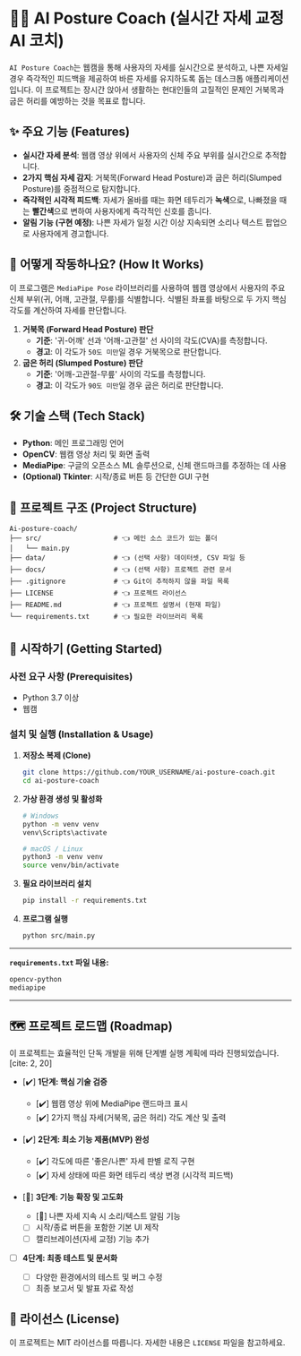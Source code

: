 # 🏋️‍♂️ AI Posture Coach (실시간 자세 교정 AI 코치)

`AI Posture Coach`는 웹캠을 통해 사용자의 자세를 실시간으로 분석하고, 나쁜 자세일 경우 즉각적인 피드백을 제공하여 바른 자세를 유지하도록 돕는 데스크톱 애플리케이션입니다. 이 프로젝트는 장시간 앉아서 생활하는 현대인들의 고질적인 문제인 거북목과 굽은 허리를 예방하는 것을 목표로 합니다.


## ✨ 주요 기능 (Features)

  * **실시간 자세 분석**: 웹캠 영상 위에서 사용자의 신체 주요 부위를 실시간으로 추적합니다.
  * **2가지 핵심 자세 감지**: 거북목(Forward Head Posture)과 굽은 허리(Slumped Posture)를 중점적으로 탐지합니다. 
  * **즉각적인 시각적 피드백**: 자세가 올바를 때는 화면 테두리가 **녹색**으로, 나빠졌을 때는 **빨간색**으로 변하여 사용자에게 즉각적인 신호를 줍니다.
  * **알림 기능 (구현 예정)**: 나쁜 자세가 일정 시간 이상 지속되면 소리나 텍스트 팝업으로 사용자에게 경고합니다.

## 🤔 어떻게 작동하나요? (How It Works)

이 프로그램은 `MediaPipe Pose` 라이브러리를 사용하여 웹캠 영상에서 사용자의 주요 신체 부위(귀, 어깨, 고관절, 무릎)를 식별합니다. 식별된 좌표를 바탕으로 두 가지 핵심 각도를 계산하여 자세를 판단합니다.

1.  **거북목 (Forward Head Posture) 판단**
      * **기준**: '귀-어깨' 선과 '어깨-고관절' 선 사이의 각도(CVA)를 측정합니다.
      * **경고**: 이 각도가 `50도 미만`일 경우 거북목으로 판단합니다.
2.  **굽은 허리 (Slumped Posture) 판단**
      * **기준**: '어깨-고관절-무릎' 사이의 각도를 측정합니다. 
      * **경고**: 이 각도가 `90도 미만`일 경우 굽은 허리로 판단합니다. 

## 🛠️ 기술 스택 (Tech Stack)

  * **Python**: 메인 프로그래밍 언어 
  * **OpenCV**: 웹캠 영상 처리 및 화면 출력 
  * **MediaPipe**: 구글의 오픈소스 ML 솔루션으로, 신체 랜드마크를 추정하는 데 사용 
  * **(Optional) Tkinter**: 시작/종료 버튼 등 간단한 GUI 구현

## 📂 프로젝트 구조 (Project Structure)
```
Ai-posture-coach/
├── src/                  # 👈 메인 소스 코드가 있는 폴더
│   └── main.py
├── data/                 # 👈 (선택 사항) 데이터셋, CSV 파일 등
├── docs/                 # 👈 (선택 사항) 프로젝트 관련 문서
├── .gitignore            # 👈 Git이 추적하지 않을 파일 목록
├── LICENSE               # 👈 프로젝트 라이선스
├── README.md             # 👈 프로젝트 설명서 (현재 파일)
└── requirements.txt      # 👈 필요한 라이브러리 목록     
```
  
## 🚀 시작하기 (Getting Started)

### 사전 요구 사항 (Prerequisites)

  * Python 3.7 이상
  * 웹캠

### 설치 및 실행 (Installation & Usage)

1.  **저장소 복제 (Clone)**

    ```bash
    git clone https://github.com/YOUR_USERNAME/ai-posture-coach.git
    cd ai-posture-coach
    ```

2.  **가상 환경 생성 및 활성화**

    ```bash
    # Windows
    python -m venv venv
    venv\Scripts\activate

    # macOS / Linux
    python3 -m venv venv
    source venv/bin/activate
    ```

3.  **필요 라이브러리 설치**

    ```bash
    pip install -r requirements.txt
    ```

4.  **프로그램 실행**

    ```bash
    python src/main.py
    ```

-----

**`requirements.txt` 파일 내용:**

```txt
opencv-python
mediapipe
```

-----

## 🗺️ 프로젝트 로드맵 (Roadmap)

이 프로젝트는 효율적인 단독 개발을 위해 단계별 실행 계획에 따라 진행되었습니다. [cite: 2, 20]

  * [✔️] **1단계: 핵심 기술 검증**

      * [✔️] 웹캠 영상 위에 MediaPipe 랜드마크 표시
      * [✔️] 2가지 핵심 자세(거북목, 굽은 허리) 각도 계산 및 출력 

  * [✔️] **2단계: 최소 기능 제품(MVP) 완성** 

      * [✔️] 각도에 따른 '좋은/나쁜' 자세 판별 로직 구현 
      * [✔️] 자세 상태에 따른 화면 테두리 색상 변경 (시각적 피드백) 

  * [🚧] **3단계: 기능 확장 및 고도화** 

      * [🚧] 나쁜 자세 지속 시 소리/텍스트 알림 기능 
      * [ ] 시작/종료 버튼을 포함한 기본 UI 제작 
      * [ ] 캘리브레이션(자세 교정) 기능 추가 

  * [ ] **4단계: 최종 테스트 및 문서화** 

      * [ ] 다양한 환경에서의 테스트 및 버그 수정 
      * [ ] 최종 보고서 및 발표 자료 작성 

## 📄 라이선스 (License)

이 프로젝트는 MIT 라이선스를 따릅니다. 자세한 내용은 `LICENSE` 파일을 참고하세요.
